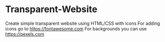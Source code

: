 # Transparent-Website
Create simple transparent website using HTML/CSS with icons
For adding icons go to https://fontawesome.com
For backgrounds you can use https://pexels.com
